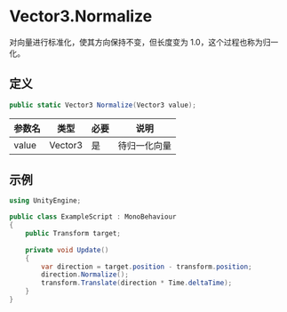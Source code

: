 # Vector3.Normalize

对向量进行标准化，使其方向保持不变，但长度变为 1.0，这个过程也称为归一化。

## 定义

```csharp
public static Vector3 Normalize(Vector3 value);
```

| 参数名 | 类型    | 必要 | 说明         |
| ------ | ------- | ---- | ------------ |
| value  | Vector3 | 是   | 待归一化向量 |

## 示例

```csharp
using UnityEngine;

public class ExampleScript : MonoBehaviour
{
    public Transform target;
    
    private void Update()
    {
        var direction = target.position - transform.position;
        direction.Normalize();
        transform.Translate(direction * Time.deltaTime);
    }
}
```

